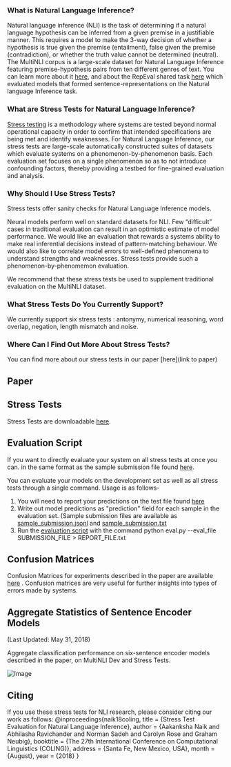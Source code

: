 ### What is Natural Language Inference?

Natural language inference (NLI) is the task of determining if a natural language hypothesis can be inferred from a given
premise in a justifiable manner. This requires a model to make the 3-way decision of whether a hypothesis is true given the premise (entailment), false given the premise (contradiction), or whether the truth value cannot be determined (neutral). The MultiNLI corpus is a large-scale dataset for Natural Language Inference featuring premise-hypothesis pairs from ten different genres of text. You can learn more about it [here](http://www.nyu.edu/projects/bowman/multinli/), and about the RepEval shared task [here](https://repeval2017.github.io/shared/) which evaluated models that formed sentence-representations on the Natural language Inference task.

### What are Stress Tests for Natural Language Inference?

[Stress testing](https://en.wikipedia.org/wiki/Stress_testing) is a methodology where systems are tested beyond normal operational capacity in order to confirm that intended specifications are being met and identify weaknesses. For Natural Language Inference, our stress tests are large-scale automatically constructed suites of datasets which evaluate systems on a phenomenon-by-phenomenon basis. Each evaluation set focuses on a single phenomenon so as to not introduce confounding factors, thereby providing a testbed for fine-grained evaluation and analysis.

### Why Should I Use Stress Tests?

Stress tests offer sanity checks for Natural Language Inference models. 

Neural models perform well on standard datasets for NLI.  Few “difficult” cases in traditional evaluation can result in an optimistic estimate of model performance. We would like an evaluation that rewards a systems ability to make real inferential decisions instead of pattern-matching behaviour. We would also like to correlate model errors to well-defined phenomena to understand strengths and weaknesses. Stress tests provide such a phenomenon-by-phenomemon evaluation.

We recommend that these stress tests be used to supplement traditional evaluation on the MultiNLI dataset.

### What Stress Tests Do You Currently Support?

We currently support six stress tests : antonymy, numerical reasoning, word overlap, negation, length mismatch and noise.

### Where Can I Find Out More About Stress Tests?

You can find more about our stress tests in our paper [here](link to paper)

## Paper

## Stress Tests

Stress Tests are downloadable [here](https://drive.google.com/open?id=1faGA5pHdu5Co8rFhnXn-6jbBYC2R1dhw).

## Evaluation Script

If you want to directly evaluate your system on all stress tests at once you can. 
 in the same format as the sample submission file found [here](https://drive.google.com/file/d/18r2lb0sU_YmOZ1mRjHdtyFhsfADD4Qje/view?usp=sharing).


You can evaluate your models on the development set as well as all stress tests through a single command. Usage is as follows-
1. You will need to report your predictions on the test file found [here](https://drive.google.com/file/d/1Gw3YgA63rFMqAEpzDtO0PKFJ3WsHPQ5d/view?usp=sharing)
2. Write out model predictions as "prediction" field for each sample in the evaluation set. (Sample submission files are available as [sample_submission.jsonl](https://drive.google.com/file/d/18r2lb0sU_YmOZ1mRjHdtyFhsfADD4Qje/view?usp=sharing) and [sample_submission.txt](https://drive.google.com/file/d/14MbtSB-G6RZ87hJNX9AS3I5cVSfz7PDh/view?usp=sharing)
3. Run the [evaluation script](https://github.com/AbhilashaRavichander/NLI_StressTest/blob/master/eval.py) with the command
	python eval.py --eval_file SUBMISSION_FILE > REPORT_FILE.txt
  

## Confusion Matrices

Confusion Matrices for experiments described in the paper are available [here](https://drive.google.com/file/d/1SiOZz_VyJO9zPbBDAu6WIN4RVYwj5Q1T/view?usp=sharing) . Confusion matrices are very useful for further insights into types of errors made by systems. 

## Aggregate Statistics of Sentence Encoder Models
(Last Updated: May 31, 2018)

Aggregate classification performance on six-sentence encoder models described in the paper, on MultiNLI Dev and Stress Tests.


![Image](https://preview.ibb.co/bzFV0y/meta_chart_6.png)

## Citing

If you use these stress tests for NLI research, please consider citing our work as follows:
@inproceedings{naik18coling,
    title = {Stress Test Evaluation for Natural Language Inference},
    author = {Aakanksha Naik and Abhilasha Ravichander and Norman Sadeh and Carolyn Rose and Graham Neubig},
    booktitle = {The 27th International Conference on Computational Linguistics (COLING)},
    address = {Santa Fe, New Mexico, USA},
    month = {August},
    year = {2018}
}
